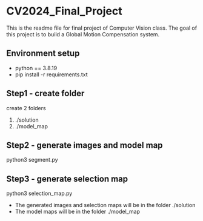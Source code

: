 # CV2024_Final_Project

This is the readme file for final project of Computer Vision class. 
The goal of this project is to build a Global Motion Compensation system.

## Environment setup
- python == 3.8.19
- pip install -r requirements.txt

## Step1 - create folder
create 2 folders
1. ./solution
2. ./model_map

## Step2 - generate images and model map
python3 segment.py

## Step3 - generate selection map
python3 selection_map.py

- The generated images and selection maps will be in the folder ./solution
- The model maps will be in the folder ./model_map
